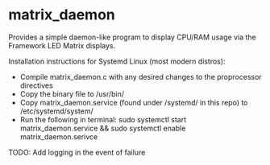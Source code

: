 # matrix_daemon
Provides a simple daemon-like program to display CPU/RAM usage via the Framework LED Matrix displays.

Installation instructions for Systemd Linux (most modern distros):
- Compile matrix_daemon.c with any desired changes to the proprocessor directives
- Copy the binary file to /usr/bin/
- Copy matrix_daemon.service (found under /systemd/ in this repo) to /etc/systemd/system/
- Run the following in terminal:  sudo systemctl start matrix_daemon.service && sudo systemctl enable matrix_daemon.serivce

TODO:  Add logging in the event of failure
